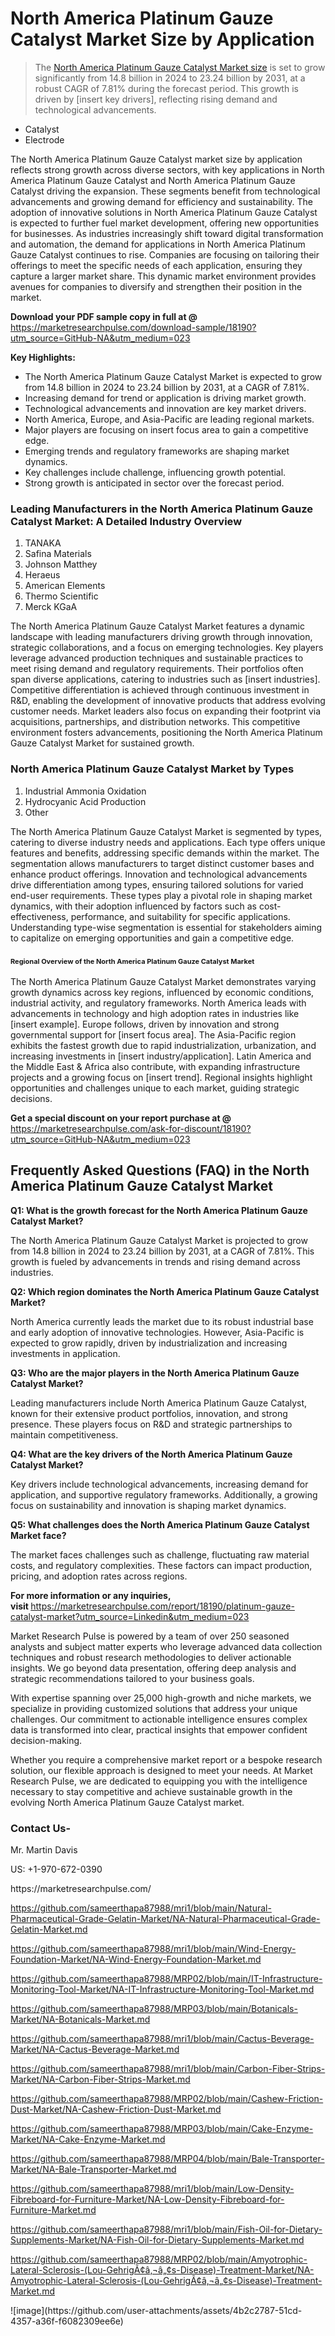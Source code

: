 <h1>North America Platinum Gauze Catalyst Market&nbsp;Size by Application</h1><blockquote><p>The <a href="https://marketresearchpulse.com/download-sample/18190?utm_source=GitHub-NA&amp;utm_medium=023">North America Platinum Gauze Catalyst Market size</a> is set to grow significantly from 14.8 billion in 2024 to 23.24 billion by 2031, at a robust CAGR of 7.81% during the forecast period. This growth is driven by [insert key drivers], reflecting rising demand and technological advancements.</p></blockquote><ul><li>Catalyst<li> Electrode</li></ul><p>The North America Platinum Gauze Catalyst market size by application reflects strong growth across diverse sectors, with key applications in North America Platinum Gauze Catalyst and North America Platinum Gauze Catalyst driving the expansion. These segments benefit from technological advancements and growing demand for efficiency and sustainability. The adoption of innovative solutions in North America Platinum Gauze Catalyst is expected to further fuel market development, offering new opportunities for businesses. As industries increasingly shift toward digital transformation and automation, the demand for applications in North America Platinum Gauze Catalyst continues to rise. Companies are focusing on tailoring their offerings to meet the specific needs of each application, ensuring they capture a larger market share. This dynamic market environment provides avenues for companies to diversify and strengthen their position in the market.</p><p><strong>Download your PDF sample copy in full at @ </strong><a href="https://marketresearchpulse.com/download-sample/18190?utm_source=GitHub-NA&amp;utm_medium=023">https://marketresearchpulse.com/download-sample/18190?utm_source=GitHub-NA&amp;utm_medium=023</a></p><p><strong>Key Highlights: </strong></p><ul><li>The North America Platinum Gauze Catalyst Market is expected to grow from 14.8 billion in 2024 to 23.24 billion by 2031, at a CAGR of 7.81%.</li><li>Increasing demand for trend or application is driving market growth.</li><li>Technological advancements and innovation are key market drivers.</li><li>North America, Europe, and Asia-Pacific are leading regional markets.</li><li>Major players are focusing on insert focus area to gain a competitive edge.</li><li>Emerging trends and regulatory frameworks are shaping market dynamics.</li><li>Key challenges include challenge, influencing growth potential.</li><li>Strong growth is anticipated in sector over the forecast period.</li></ul><h3>Leading Manufacturers in the North America Platinum Gauze Catalyst Market: A Detailed Industry Overview</h3><ol><li>TANAKA</li><li>Safina Materials</li><li>Johnson Matthey</li><li>Heraeus</li><li>American Elements</li><li>Thermo Scientific</li><li>Merck KGaA</li></ol><div class="flex max-w-full flex-col flex-grow"><div class="min-h-8 text-message flex w-full flex-col items-end gap-2 whitespace-normal break-words [.text-message+&amp;]:mt-5" dir="auto" data-message-author-role="assistant" data-message-id="fd8432e4-4910-450d-b182-61b7bfb0a01f" data-message-model-slug="gpt-4o"><div class="flex w-full flex-col gap-1 empty:hidden first:pt-[3px]"><div class="markdown prose w-full break-words dark:prose-invert light"><p>The North America Platinum Gauze Catalyst Market features a dynamic landscape with leading manufacturers driving growth through innovation, strategic collaborations, and a focus on emerging technologies. Key players leverage advanced production techniques and sustainable practices to meet rising demand and regulatory requirements. Their portfolios often span diverse applications, catering to industries such as [insert industries]. Competitive differentiation is achieved through continuous investment in R&amp;D, enabling the development of innovative products that address evolving customer needs. Market leaders also focus on expanding their footprint via acquisitions, partnerships, and distribution networks. This competitive environment fosters advancements, positioning the North America Platinum Gauze Catalyst Market for sustained growth.</p></div></div></div></div><h3>North America Platinum Gauze Catalyst Market by Types</h3><ol><li>Industrial Ammonia Oxidation<li> Hydrocyanic Acid Production<li> Other</li></ol><div class="flex max-w-full flex-col flex-grow"><div class="min-h-8 text-message flex w-full flex-col items-end gap-2 whitespace-normal break-words [.text-message+&amp;]:mt-5" dir="auto" data-message-author-role="assistant" data-message-id="084470be-0bb7-4664-bddf-5156b4f41249" data-message-model-slug="gpt-4o-mini"><div class="flex w-full flex-col gap-1 empty:hidden first:pt-[3px]"><div class="markdown prose w-full break-words dark:prose-invert light"><p>The North America Platinum Gauze Catalyst Market is segmented by types, catering to diverse industry needs and applications. Each type offers unique features and benefits, addressing specific demands within the market. The segmentation allows manufacturers to target distinct customer bases and enhance product offerings. Innovation and technological advancements drive differentiation among types, ensuring tailored solutions for varied end-user requirements. These types play a pivotal role in shaping market dynamics, with their adoption influenced by factors such as cost-effectiveness, performance, and suitability for specific applications. Understanding type-wise segmentation is essential for stakeholders aiming to capitalize on emerging opportunities and gain a competitive edge.</p></div></div></div></div><h3><span style="font-size: 11px;">Regional Overview of the North America Platinum Gauze Catalyst Market</span></h3><div class="flex max-w-full flex-col flex-grow"><div class="min-h-8 text-message flex w-full flex-col items-end gap-2 whitespace-normal break-words [.text-message+&amp;]:mt-5" dir="auto" data-message-author-role="assistant" data-message-id="e9038762-ce64-4e30-91c9-9bd413514231" data-message-model-slug="gpt-4o-mini"><div class="flex w-full flex-col gap-1 empty:hidden first:pt-[3px]"><div class="markdown prose w-full break-words dark:prose-invert light"><p>The North America Platinum Gauze Catalyst Market demonstrates varying growth dynamics across key regions, influenced by economic conditions, industrial activity, and regulatory frameworks. North America leads with advancements in technology and high adoption rates in industries like [insert example]. Europe follows, driven by innovation and strong governmental support for [insert focus area]. The Asia-Pacific region exhibits the fastest growth due to rapid industrialization, urbanization, and increasing investments in [insert industry/application]. Latin America and the Middle East &amp; Africa also contribute, with expanding infrastructure projects and a growing focus on [insert trend]. Regional insights highlight opportunities and challenges unique to each market, guiding strategic decisions.</p></div></div></div></div><p><strong>Get a special discount on your report purchase at @ </strong><a href="https://marketresearchpulse.com/ask-for-discount/18190?utm_source=GitHub-NA&amp;utm_medium=023">https://marketresearchpulse.com/ask-for-discount/18190?utm_source=GitHub-NA&amp;utm_medium=023</a></p><h2>Frequently Asked Questions (FAQ) in the North America Platinum Gauze Catalyst Market</h2><p><strong>Q1: What is the growth forecast for the North America Platinum Gauze Catalyst Market?</strong></p><p>The North America Platinum Gauze Catalyst Market is projected to grow from 14.8 billion in 2024 to 23.24 billion by 2031, at a CAGR of 7.81%. This growth is fueled by advancements in trends and rising demand across industries.</p><p><strong>Q2: Which region dominates the North America Platinum Gauze Catalyst Market?</strong></p><p>North America currently leads the market due to its robust industrial base and early adoption of innovative technologies. However, Asia-Pacific is expected to grow rapidly, driven by industrialization and increasing investments in application.</p><p><strong>Q3: Who are the major players in the North America Platinum Gauze Catalyst Market?</strong></p><p>Leading manufacturers include North America Platinum Gauze Catalyst, known for their extensive product portfolios, innovation, and strong presence. These players focus on R&amp;D and strategic partnerships to maintain competitiveness.</p><p><strong>Q4: What are the key drivers of the North America Platinum Gauze Catalyst Market?</strong></p><p>Key drivers include technological advancements, increasing demand for application, and supportive regulatory frameworks. Additionally, a growing focus on sustainability and innovation is shaping market dynamics.</p><p><strong>Q5: What challenges does the North America Platinum Gauze Catalyst Market face?</strong></p><p>The market faces challenges such as challenge, fluctuating raw material costs, and regulatory complexities. These factors can impact production, pricing, and adoption rates across regions.</p><p><strong>For more information or any inquiries, visit&nbsp;</strong><a href="https://marketresearchpulse.com/report/18190/platinum-gauze-catalyst-market?utm_source=Linkedin&utm_medium=023">https://marketresearchpulse.com/report/18190/platinum-gauze-catalyst-market?utm_source=Linkedin&utm_medium=023</a></p><p>Market Research Pulse is powered by a team of over 250 seasoned analysts and subject matter experts who leverage advanced data collection techniques and robust research methodologies to deliver actionable insights. We go beyond data presentation, offering deep analysis and strategic recommendations tailored to your business goals.</p><p>With expertise spanning over 25,000 high-growth and niche markets, we specialize in providing customized solutions that address your unique challenges. Our commitment to actionable intelligence ensures complex data is transformed into clear, practical insights that empower confident decision-making.</p><p>Whether you require a comprehensive market report or a bespoke research solution, our flexible approach is designed to meet your needs. At Market Research Pulse, we are dedicated to equipping you with the intelligence necessary to stay competitive and achieve sustainable growth in the evolving North America Platinum Gauze Catalyst market.</p><h3><strong>Contact Us-</strong></h3><p>Mr. Martin Davis</p><p>US: +1-970-672-0390</p><p>https://marketresearchpulse.com/</p><p><a href="https://github.com/sameerthapa87988/mri1/blob/main/Natural-Pharmaceutical-Grade-Gelatin-Market/NA-Natural-Pharmaceutical-Grade-Gelatin-Market.md">https://github.com/sameerthapa87988/mri1/blob/main/Natural-Pharmaceutical-Grade-Gelatin-Market/NA-Natural-Pharmaceutical-Grade-Gelatin-Market.md</a></p><p><a href="https://github.com/sameerthapa87988/mri1/blob/main/Wind-Energy-Foundation-Market/NA-Wind-Energy-Foundation-Market.md">https://github.com/sameerthapa87988/mri1/blob/main/Wind-Energy-Foundation-Market/NA-Wind-Energy-Foundation-Market.md</a></p><p><a href="https://github.com/sameerthapa87988/MRP02/blob/main/IT-Infrastructure-Monitoring-Tool-Market/NA-IT-Infrastructure-Monitoring-Tool-Market.md">https://github.com/sameerthapa87988/MRP02/blob/main/IT-Infrastructure-Monitoring-Tool-Market/NA-IT-Infrastructure-Monitoring-Tool-Market.md</a></p><p><a href="https://github.com/sameerthapa87988/MRP03/blob/main/Botanicals-Market/NA-Botanicals-Market.md">https://github.com/sameerthapa87988/MRP03/blob/main/Botanicals-Market/NA-Botanicals-Market.md</a></p><p><a href="https://github.com/sameerthapa87988/mri1/blob/main/Cactus-Beverage-Market/NA-Cactus-Beverage-Market.md">https://github.com/sameerthapa87988/mri1/blob/main/Cactus-Beverage-Market/NA-Cactus-Beverage-Market.md</a></p><p><a href="https://github.com/sameerthapa87988/mri1/blob/main/Carbon-Fiber-Strips-Market/NA-Carbon-Fiber-Strips-Market.md">https://github.com/sameerthapa87988/mri1/blob/main/Carbon-Fiber-Strips-Market/NA-Carbon-Fiber-Strips-Market.md</a></p><p><a href="https://github.com/sameerthapa87988/MRP02/blob/main/Cashew-Friction-Dust-Market/NA-Cashew-Friction-Dust-Market.md">https://github.com/sameerthapa87988/MRP02/blob/main/Cashew-Friction-Dust-Market/NA-Cashew-Friction-Dust-Market.md</a></p><p><a href="https://github.com/sameerthapa87988/MRP03/blob/main/Cake-Enzyme-Market/NA-Cake-Enzyme-Market.md">https://github.com/sameerthapa87988/MRP03/blob/main/Cake-Enzyme-Market/NA-Cake-Enzyme-Market.md</a></p><p><a href="https://github.com/sameerthapa87988/MRP04/blob/main/Bale-Transporter-Market/NA-Bale-Transporter-Market.md">https://github.com/sameerthapa87988/MRP04/blob/main/Bale-Transporter-Market/NA-Bale-Transporter-Market.md</a></p><p><a href="https://github.com/sameerthapa87988/mri1/blob/main/Low-Density-Fibreboard-for-Furniture-Market/NA-Low-Density-Fibreboard-for-Furniture-Market.md">https://github.com/sameerthapa87988/mri1/blob/main/Low-Density-Fibreboard-for-Furniture-Market/NA-Low-Density-Fibreboard-for-Furniture-Market.md</a></p><p><a href="https://github.com/sameerthapa87988/mri1/blob/main/Fish-Oil-for-Dietary-Supplements-Market/NA-Fish-Oil-for-Dietary-Supplements-Market.md">https://github.com/sameerthapa87988/mri1/blob/main/Fish-Oil-for-Dietary-Supplements-Market/NA-Fish-Oil-for-Dietary-Supplements-Market.md</a></p><p><a href="https://github.com/sameerthapa87988/MRP02/blob/main/Amyotrophic-Lateral-Sclerosis-(Lou-GehrigÃ¢â‚¬â„¢s-Disease)-Treatment-Market/NA-Amyotrophic-Lateral-Sclerosis-(Lou-GehrigÃ¢â‚¬â„¢s-Disease)-Treatment-Market.md">https://github.com/sameerthapa87988/MRP02/blob/main/Amyotrophic-Lateral-Sclerosis-(Lou-GehrigÃ¢â‚¬â„¢s-Disease)-Treatment-Market/NA-Amyotrophic-Lateral-Sclerosis-(Lou-GehrigÃ¢â‚¬â„¢s-Disease)-Treatment-Market.md</a></p>
![image](https://github.com/user-attachments/assets/4b2c2787-51cd-4357-a36f-f6082309ee6e)
